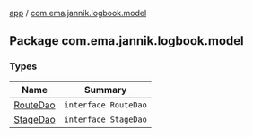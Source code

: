 [app](../index.md) / [com.ema.jannik.logbook.model](./index.md)

## Package com.ema.jannik.logbook.model

### Types

| Name | Summary |
|---|---|
| [RouteDao](-route-dao/index.md) | `interface RouteDao` |
| [StageDao](-stage-dao/index.md) | `interface StageDao` |
